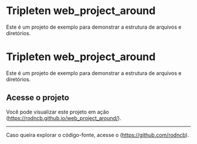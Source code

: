 # Tripleten web_project_around

Este é um projeto de exemplo para demonstrar a estrutura de arquivos e diretórios.

# Tripleten web_project_around

Este é um projeto de exemplo para demonstrar a estrutura de arquivos e diretórios.

## Acesse o projeto

Você pode visualizar este projeto em ação (https://rodncb.github.io/web_project_around/).

---

Caso queira explorar o código-fonte, acesse o (https://github.com/rodncb).
